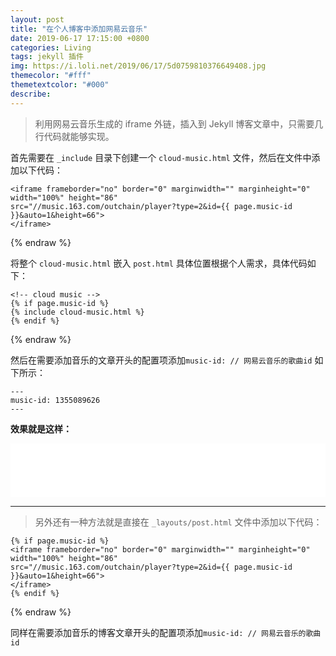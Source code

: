 ```yaml
---
layout: post
title: "在个人博客中添加网易云音乐"
date: 2019-06-17 17:15:00 +0800
categories: Living
tags: jekyll 插件
img: https://i.loli.net/2019/06/17/5d0759810376649408.jpg
themecolor: "#fff"
themetextcolor: "#000"
describe: 
---
```


> 利用网易云音乐生成的 iframe 外链，插入到 Jekyll 博客文章中，只需要几行代码就能够实现。

<!--more-->

首先需要在 `_include` 目录下创建一个 `cloud-music.html` 文件，然后在文件中添加以下代码：

```html{% raw %}
<iframe frameborder="no" border="0" marginwidth="" marginheight="0" width="100%" height="86"
src="//music.163.com/outchain/player?type=2&id={{ page.music-id }}&auto=1&height=66">
</iframe>
```
{% endraw %}


将整个 `cloud-music.html` 嵌入 `post.html` 具体位置根据个人需求，具体代码如下：

```html{% raw %}
<!-- cloud music -->
{% if page.music-id %}
{% include cloud-music.html %}
{% endif %}
```
{% endraw %}

然后在需要添加音乐的文章开头的配置项添加`music-id: // 网易云音乐的歌曲id` 如下所示：

```
---
music-id: 1355089626
---
```

**效果就是这样：**

<iframe frameborder="no" border="0" marginwidth="" marginheight="0" width="100%" height="86"
        src="//music.163.com/outchain/player?type=2&id=1355089626&auto=0&height=66">
</iframe>

---

> 另外还有一种方法就是直接在 `_layouts/post.html` 文件中添加以下代码：

```html{% raw %}
{% if page.music-id %}
<iframe frameborder="no" border="0" marginwidth="" marginheight="0" width="100%" height="86"
src="//music.163.com/outchain/player?type=2&id={{ page.music-id }}&auto=1&height=66">
</iframe>
{% endif %}
```
{% endraw %}

同样在需要添加音乐的博客文章开头的配置项添加`music-id: // 网易云音乐的歌曲id`

